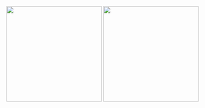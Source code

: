 <img src = "screenshots/photo1.jpg" width = "250">
<img src = "screenshots/photo2.jpg" width = "250">
